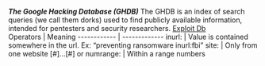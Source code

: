 ***The Google Hacking Database (GHDB)*** The GHDB is an index of search queries (we call them dorks) used to find publicly available information, intended for pentesters and security researchers. [Exploit Db](https://www.exploit-db.com/google-hacking-database)  
Operators | Meaning
------------ | -------------
inurl: | Value is contained somewhere in the url. Ex: “preventing ransomware ​inurl:fbi​”
site: | Only from one website
[#]...[#] or numrange: | Within a range numbers
